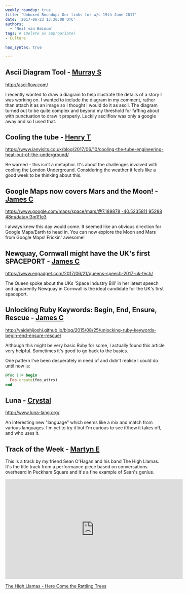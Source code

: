```yaml
---
weekly_roundup: true
title: 'Unboxed Roundup: Our links for w/c 19th June 2017'
date: '2017-06-23 13:30:00 UTC'
authors:
  - 'Neil van Beinum'
tags: # (Delete as appropriate)
- Culture

has_syntax: true

---
```


## Ascii Diagram Tool - [Murray S](/people#murray-steele)

http://asciiflow.com/

I recently wanted to draw a diagram to help illustrate the 
details of a story I was working on.  I wanted to include the
diagram in my comment, rather than attach it as an image so
I thought I would do it as ascii.  The diagram turned out to
be quite complex and beyond my threshold for faffing about
with punctuation to draw it properly.  Luckily asciiflow was
only a google away and so I used that.

## Cooling the tube - [Henry T](/people#henry-turner)

https://www.ianvisits.co.uk/blog/2017/06/10/cooling-the-tube-engineering-heat-out-of-the-underground/

Be warned - this isn't a metaphor. It's about the challenges involved with cooling the London Underground. Considering the weather it feels like a good week to be thinking about this.

## Google Maps now covers Mars and the Moon! - [James C](/people#james-cook)

https://www.google.com/maps/space/mars/@7.189878,-40.5235811,9528848m/data=!3m1!1e3

I always knew this day would come. It seemed like an obvious direction for Google Maps/Earth to head in. You can now explore the Moon and Mars from Google Maps! Frickin' awesome!

## Newquay, Cornwall might have the UK's first SPACEPORT - [James C](/people#james-cook)

https://www.engadget.com/2017/06/21/queens-speech-2017-uk-tech/

The Queen spoke about the UKs 'Space Industry Bill' in her latest speech and apparently Newquay in Cornwall is the ideal candidate for the UK's first spaceport.

## Unlocking Ruby Keywords: Begin, End, Ensure, Rescue - [James C](/people#james-cook)

http://vaidehijoshi.github.io/blog/2015/08/25/unlocking-ruby-keywords-begin-end-ensure-rescue/

Although this might be very basic Ruby for some, I actually found this article very helpful. Sometimes it's good to go back to the basics.

One pattern I've been desperately in need of and didn't realise I could do until now is:

```ruby
@foo ||= begin
  Foo.create(foo_attrs)
end
```
## Luna - [Crystal](http://twitter.com/haironfire907)

http://www.luna-lang.org/

An interesting new "language" which seems like a mix and match from various languages. I'm yet to try it but I'm curious to see if/how it takes off, and who uses it.

## Track of the Week - [Martyn E](/people#martyn-evans)

This is a track by my friend Sean O'Hagan and his band The High Llamas. It's the title track from a performance piece based on conversations overheard in Peckham Square and it's a fine example of Sean's genius.

<iframe width="560" height="315" src="https://www.youtube.com/embed/D-7h9cfoDlw" frameborder="0" allowfullscreen></iframe>

[The High Llamas - Here Come the Rattling Trees](https://www.youtube.com/watch?v=D-7h9cfoDlw&feature=youtu.be)
